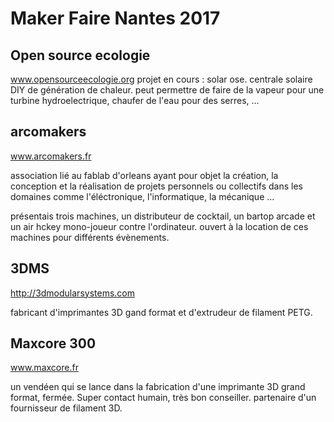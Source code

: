 # Maker Faire Nantes 2017

## Open source ecologie

www.opensourceecologie.org
projet en cours : solar ose. centrale solaire DIY de génération de chaleur. peut permettre de faire de la vapeur pour une turbine hydroelectrique, chaufer de l'eau pour des serres, ...


## arcomakers

www.arcomakers.fr

association lié au fablab d'orleans ayant pour objet la création, la conception et la réalisation de projets personnels ou collectifs dans les domaines comme l'éléctronique, l'informatique, la mécanique ...

présentais trois machines, un distributeur de cocktail, un bartop arcade et un air hckey mono-joueur contre l'ordinateur.
ouvert à la location de ces machines pour différents évènements.

## 3DMS

http://3dmodularsystems.com

fabricant d'imprimantes 3D gand format et d'extrudeur de filament PETG.

## Maxcore 300

www.maxcore.fr

un vendéen qui se lance dans la fabrication d'une imprimante 3D grand format, fermée.
Super contact humain, très bon conseiller. partenaire d'un fournisseur de filament 3D.


